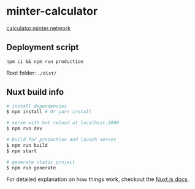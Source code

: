 # minter-calculator

[calculator.minter.network](https://calculator.minter.network)

## Deployment script
```
npm ci && npm run production
```
Root folder: `./dist/`

## Nuxt build info

``` bash
# install dependencies
$ npm install # Or yarn install

# serve with hot reload at localhost:3000
$ npm run dev

# build for production and launch server
$ npm run build
$ npm start

# generate static project
$ npm run generate
```

For detailed explanation on how things work, checkout the [Nuxt.js docs](https://github.com/nuxt/nuxt.js).
